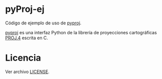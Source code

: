 # pyProj-ej

Código de ejemplo de uso de [pyproj][pp].

[pyproj][pp] es una interfaz Python de la librería de proyecciones cartográficas [PROJ.4][proj] escrita en C.

# Licencia

Ver archivo [LICENSE](https://raw.github.com/quijot/pyproj-ej/master/LICENSE).

[pp]: https://code.google.com/p/pyproj/ "pyproj: Pyrex generated python interface to PROJ.4 library"
[proj]: http://trac.osgeo.org/proj/ "PROJ.4 - Cartographic Projections Library"
